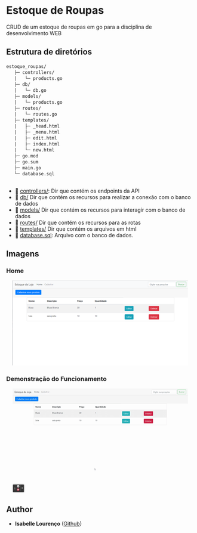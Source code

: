 # Estoque de Roupas

CRUD de um estoque de roupas em go para a disciplina de desenvolvimento WEB

## Estrutura de diretórios

```
estoque_roupas/
   ├─ controllers/
   |   └─ products.go
   ├─ db/
   |   └─ db.go
   ├─ models/
   |   └─ products.go
   ├─ routes/
   |   └─ routes.go
   ├─ templates/
   |   ├─ _head.html
   |   ├─ _menu.html
   |   ├─ edit.html 
   |   ├─ index.html
   |   └─ new.html   
   ├─ go.mod
   ├─ go.sum
   ├─ main.go
   └─ database.sql
 
```

- :file_folder: [controllers/](controllers): Dir que contém os endpoints da API
- :file_folder: [db/](db) Dir que contém os recursos para realizar a conexão com o banco de dados
- :file_folder: [models/](models) Dir que contém os recursos para interagir com o banco de dados
- :file_folder: [routes/](routes) Dir que contém os recursos para as rotas
- :file_folder: [templates/](templates) Dir que contém os arquivos em html 
- :page_with_curl: [database.sql](database.sql): Arquivo com o banco de dados.

## Imagens 


### Home
<p align="center">
   <img width="470" src="images/Screenshot_1.png"
</p>

### Demonstração do Funcionamento

<p align="center">
   <img width="470" src="images/Estoque de Roupas.gif"
</p>


## Author

- **Isabelle Lourenço** ([Github](https://github.com/isabellelourenco))
